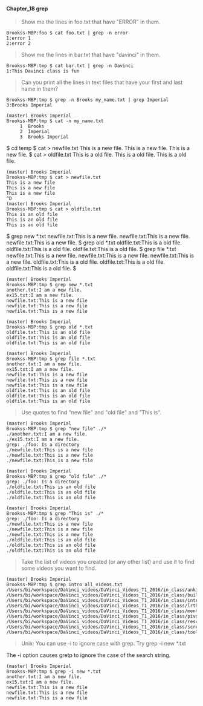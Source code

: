 #### Chapter_18 grep

> Show me the lines in foo.txt that have "ERROR" in them.

```
Brookss-MBP:foo $ cat foo.txt | grep -n error
1:error 1
2:error 2
```

> Show me the lines in bar.txt that have "davinci" in them.

```
Brookss-MBP:tmp $ cat bar.txt | grep -n Davinci
1:This Davinci class is fun
```

> Can you print all the lines in text files that have your first and last name in them?

```
Brookss-MBP:tmp $ grep -n Brooks my_name.txt | grep Imperial
3:Brooks Imperial

(master) Brooks Imperial
Brookss-MBP:tmp $ cat -n my_name.txt
     1	Brooks
     2	Imperial
     3	Brooks Imperial
```

$ cd temp
$ cat > newfile.txt
This is a new file.
This is a new file.
This is a new file.
$ cat > oldfile.txt
This is a old file.
This is a old file.
This is a old file.

```
(master) Brooks Imperial
Brookss-MBP:tmp $ cat > newfile.txt
This is a new file
This is a new file
This is a new file
^D
(master) Brooks Imperial
Brookss-MBP:tmp $ cat > oldfile.txt
This is an old file
This is an old file
This is an old file
```

$ grep new *.txt
newfile.txt:This is a new file.
newfile.txt:This is a new file.
newfile.txt:This is a new file.
$ grep old *.txt
oldfile.txt:This is a old file.
oldfile.txt:This is a old file.
oldfile.txt:This is a old file.
$ grep file *.txt
newfile.txt:This is a new file.
newfile.txt:This is a new file.
newfile.txt:This is a new file.
oldfile.txt:This is a old file.
oldfile.txt:This is a old file.
oldfile.txt:This is a old file.
$

```
(master) Brooks Imperial
Brookss-MBP:tmp $ grep new *.txt
another.txt:I am a new file.
ex15.txt:I am a new file.
newfile.txt:This is a new file
newfile.txt:This is a new file
newfile.txt:This is a new file

(master) Brooks Imperial
Brookss-MBP:tmp $ grep old *.txt
oldfile.txt:This is an old file
oldfile.txt:This is an old file
oldfile.txt:This is an old file

(master) Brooks Imperial
Brookss-MBP:tmp $ grep file *.txt
another.txt:I am a new file.
ex15.txt:I am a new file.
newfile.txt:This is a new file
newfile.txt:This is a new file
newfile.txt:This is a new file
oldfile.txt:This is an old file
oldfile.txt:This is an old file
oldfile.txt:This is an old file
```


> Use quotes to find "new file" and "old file" and "This is".

```
(master) Brooks Imperial
Brookss-MBP:tmp $ grep "new file" ./*
./another.txt:I am a new file.
./ex15.txt:I am a new file.
grep: ./foo: Is a directory
./newfile.txt:This is a new file
./newfile.txt:This is a new file
./newfile.txt:This is a new file

(master) Brooks Imperial
Brookss-MBP:tmp $ grep "old file" ./*
grep: ./foo: Is a directory
./oldfile.txt:This is an old file
./oldfile.txt:This is an old file
./oldfile.txt:This is an old file

(master) Brooks Imperial
Brookss-MBP:tmp $ grep "This is" ./*
grep: ./foo: Is a directory
./newfile.txt:This is a new file
./newfile.txt:This is a new file
./newfile.txt:This is a new file
./oldfile.txt:This is an old file
./oldfile.txt:This is an old file
./oldfile.txt:This is an old file
```

> Take the list of videos you created (or any other list) and use it to find some videos you want to find.

```
(master) Brooks Imperial
Brookss-MBP:tmp $ grep intro all_videos.txt
/Users/bi/workspace/DaVinci_videos/DaVinci_Videos_T1_2016/in_class/anki_intro_posse_cup.mp4
/Users/bi/workspace/DaVinci_videos/DaVinci_Videos_T1_2016/in_class/building_your_brand_wordpress_intro.mp4
/Users/bi/workspace/DaVinci_videos/DaVinci_Videos_T1_2016/in_class/intro_to_agile.mp4
/Users/bi/workspace/DaVinci_videos/DaVinci_Videos_T1_2016/in_class/lrthw_intro.mp4
/Users/bi/workspace/DaVinci_videos/DaVinci_Videos_T1_2016/in_class/mentorship_intro.mp4
/Users/bi/workspace/DaVinci_videos/DaVinci_Videos_T1_2016/in_class/pivotal_tracker_intro.mp4
/Users/bi/workspace/DaVinci_videos/DaVinci_Videos_T1_2016/in_class/rescuetime_and_slack_intros.mp4
/Users/bi/workspace/DaVinci_videos/DaVinci_Videos_T1_2016/in_class/screen_hero_intro.mp4
/Users/bi/workspace/DaVinci_videos/DaVinci_Videos_T1_2016/in_class/toolbelt_intro.mp4
``` 

> Unix: You can use -i to ignore case with grep. Try grep -i new *.txt

The -i option causes gretp to ignore the case of the search string.

```
(master) Brooks Imperial
Brookss-MBP:tmp $ grep -i new *.txt
another.txt:I am a new file.
ex15.txt:I am a new file.
newfile.txt:This is a new file
newfile.txt:This is a new file
newfile.txt:This is a new file
```

